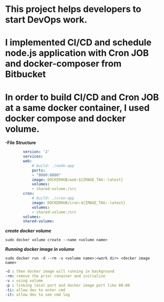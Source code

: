 # This project helps developers to start DevOps work.
# I implemented CI/CD and schedule node.js application with Cron JOB and docker-composer from Bitbucket
# In order to build CI/CD and Cron JOB at a same docker container, I used docker compose and docker volume.

**-File Structure**


```yml
        version: '2'
        services:
        web:
            # build: ./node-app
            ports:
            - "8080:8080"
            image: DOCKERHUB/web:${IMAGE_TAG:-latest}
            volumes:
            - shared-volume:/src
        cron:
            # build: ./cron-app
            image: DOCKERHUB/cron:${IMAGE_TAG:-latest}
            volumes:
            - shared-volume:/src
        volumes:
        shared-volume:
```
***create docker volume***

```console
sudo docker volume create --name <volume name>

```
***Running docker image in volume***
```console
sudo docker run -d --rm -v <volume name>:<work dir> <docker image name>
```
```yml
-d : then docker image will running in background
-rm: remove the prior conainer and initialize
-v : using volume
-p : linking local port and docker image port like 80:80
-ti: allow dev to enter cmd 
-it: allow dev to see cmd log
```

